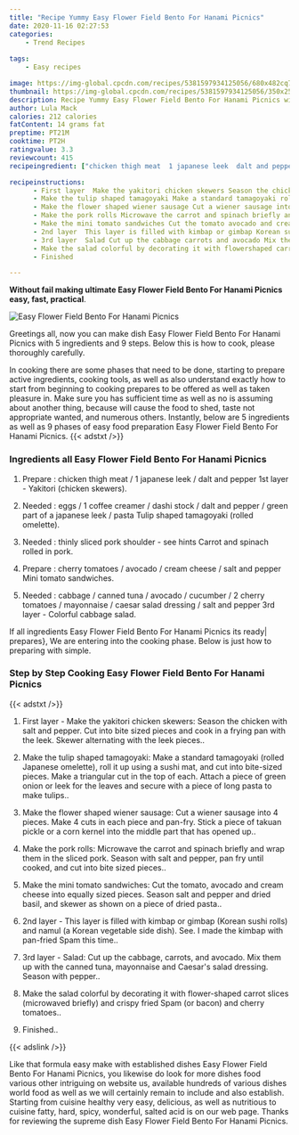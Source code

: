 ```yaml
---
title: "Recipe Yummy Easy Flower Field Bento For Hanami Picnics"
date: 2020-11-16 02:27:53
categories:
    - Trend Recipes
    
tags:
    - Easy recipes

image: https://img-global.cpcdn.com/recipes/5381597934125056/680x482cq70/easy-flower-field-bento-for-hanami-picnics-recipe-main-photo.jpg
thumbnail: https://img-global.cpcdn.com/recipes/5381597934125056/350x250cq70/easy-flower-field-bento-for-hanami-picnics-recipe-main-photo.jpg
description: Recipe Yummy Easy Flower Field Bento For Hanami Picnics with 5 ingredients and 9 stages of easy cooking.
author: Lula Mack
calories: 212 calories
fatContent: 14 grams fat
preptime: PT21M
cooktime: PT2H
ratingvalue: 3.3
reviewcount: 415
recipeingredient: ["chicken thigh meat  1 japanese leek  dalt and pepper 1st layer  Yakitori chicken skewers", "eggs  1 coffee creamer   dashi stock  dalt and pepper  green part of a japanese leek  pasta Tulip shaped tamagoyaki rolled omelette", "thinly sliced pork shoulder   see hints Carrot and spinach rolled in pork", "cherry tomatoes  avocado  cream cheese  salt and pepper Mini tomato sandwiches", "cabbage  canned tuna  avocado  cucumber  2 cherry tomatoes  mayonnaise  caesar salad dressing  salt and pepper 3rd layer  Colorful cabbage salad"]

recipeinstructions: 
      - First layer  Make the yakitori chicken skewers Season the chicken with salt and pepper Cut into bite sized pieces and cook in a frying pan with the leek Skewer alternating with the leek pieces 
      - Make the tulip shaped tamagoyaki Make a standard tamagoyaki rolled Japanese omelette roll it up using a sushi mat and cut into bitesized pieces Make a triangular cut in the top of each Attach a piece of green onion or leek for the leaves and secure with a piece of long pasta to make tulips 
      - Make the flower shaped wiener sausage Cut a wiener sausage into 4 pieces Make 4 cuts in each piece and panfry Stick a piece of takuan pickle or a corn kernel into the middle part that has opened up 
      - Make the pork rolls Microwave the carrot and spinach briefly and wrap them in the sliced pork Season with salt and pepper pan fry until cooked and cut into bite sized pieces 
      - Make the mini tomato sandwiches Cut the tomato avocado and cream cheese into equally sized pieces Season salt and pepper and dried basil and skewer as shown on a piece of dried pasta 
      - 2nd layer  This layer is filled with kimbap or gimbap Korean sushi rolls and namul a Korean vegetable side dish See I made the kimbap with panfried Spam this time 
      - 3rd layer  Salad Cut up the cabbage carrots and avocado Mix them up with the canned tuna mayonnaise and Caesars salad dressing Season with pepper 
      - Make the salad colorful by decorating it with flowershaped carrot slices microwaved briefly and crispy fried Spam or bacon and cherry tomatoes 
      - Finished

---
```




**Without fail making ultimate Easy Flower Field Bento For Hanami Picnics easy, fast, practical**. 


![Easy Flower Field Bento For Hanami Picnics](https://img-global.cpcdn.com/recipes/5381597934125056/680x482cq70/easy-flower-field-bento-for-hanami-picnics-recipe-main-photo.jpg "Easy Flower Field Bento For Hanami Picnics")




Greetings all, now you can make dish Easy Flower Field Bento For Hanami Picnics with 5 ingredients and 9 steps. Below this is how to cook, please thoroughly carefully.

In cooking there are some phases that need to be done, starting to prepare active ingredients, cooking tools, as well as also understand exactly how to start from beginning to cooking prepares to be offered as well as taken pleasure in. Make sure you has sufficient time as well as no is assuming about another thing, because will cause the food to shed, taste not appropriate wanted, and numerous others. Instantly, below are 5 ingredients as well as 9 phases of easy food preparation Easy Flower Field Bento For Hanami Picnics.
{{< adstxt />}}

### Ingredients all Easy Flower Field Bento For Hanami Picnics


1. Prepare  : chicken thigh meat / 1 japanese leek / dalt and pepper 1st layer - Yakitori (chicken skewers).

1. Needed  : eggs / 1 coffee creamer  / dashi stock / dalt and pepper / green part of a japanese leek / pasta Tulip shaped tamagoyaki (rolled omelette).

1. Needed  : thinly sliced pork shoulder  - see hints Carrot and spinach rolled in pork.

1. Prepare  : cherry tomatoes / avocado / cream cheese / salt and pepper Mini tomato sandwiches.

1. Needed  : cabbage / canned tuna / avocado / cucumber / 2 cherry tomatoes / mayonnaise / caesar salad dressing / salt and pepper 3rd layer - Colorful cabbage salad.



If all ingredients Easy Flower Field Bento For Hanami Picnics its ready| prepares}, We are entering into the cooking phase. Below is just how to preparing with simple.

### Step by Step Cooking Easy Flower Field Bento For Hanami Picnics

{{< adstxt />}}


1. First layer - Make the yakitori chicken skewers: Season the chicken with salt and pepper. Cut into bite sized pieces and cook in a frying pan with the leek. Skewer alternating with the leek pieces..



1. Make the tulip shaped tamagoyaki: Make a standard tamagoyaki (rolled Japanese omelette), roll it up using a sushi mat, and cut into bite-sized pieces. Make a triangular cut in the top of each. Attach a piece of green onion or leek for the leaves and secure with a piece of long pasta to make tulips..



1. Make the flower shaped wiener sausage: Cut a wiener sausage into 4 pieces. Make 4 cuts in each piece and pan-fry. Stick a piece of takuan pickle or a corn kernel into the middle part that has opened up..



1. Make the pork rolls: Microwave the carrot and spinach briefly and wrap them in the sliced pork. Season with salt and pepper, pan fry until cooked, and cut into bite sized pieces..



1. Make the mini tomato sandwiches: Cut the tomato, avocado and cream cheese into equally sized pieces. Season salt and pepper and dried basil, and skewer as shown on a piece of dried pasta..



1. 2nd layer - This layer is filled with kimbap or gimbap (Korean sushi rolls) and namul (a Korean vegetable side dish). See. I made the kimbap with pan-fried Spam this time..



1. 3rd layer - Salad: Cut up the cabbage, carrots, and avocado. Mix them up with the canned tuna, mayonnaise and Caesar&#39;s salad dressing. Season with pepper..



1. Make the salad colorful by decorating it with flower-shaped carrot slices (microwaved briefly) and crispy fried Spam (or bacon) and cherry tomatoes..



1. Finished..





{{< adslink />}}

Like that formula easy make with established dishes Easy Flower Field Bento For Hanami Picnics, you likewise do look for more dishes food various other intriguing on website us, available hundreds of various dishes world food as well as we will certainly remain to include and also establish. Starting from cuisine healthy very easy, delicious, as well as nutritious to cuisine fatty, hard, spicy, wonderful, salted acid is on our web page. Thanks for reviewing the supreme dish Easy Flower Field Bento For Hanami Picnics.

